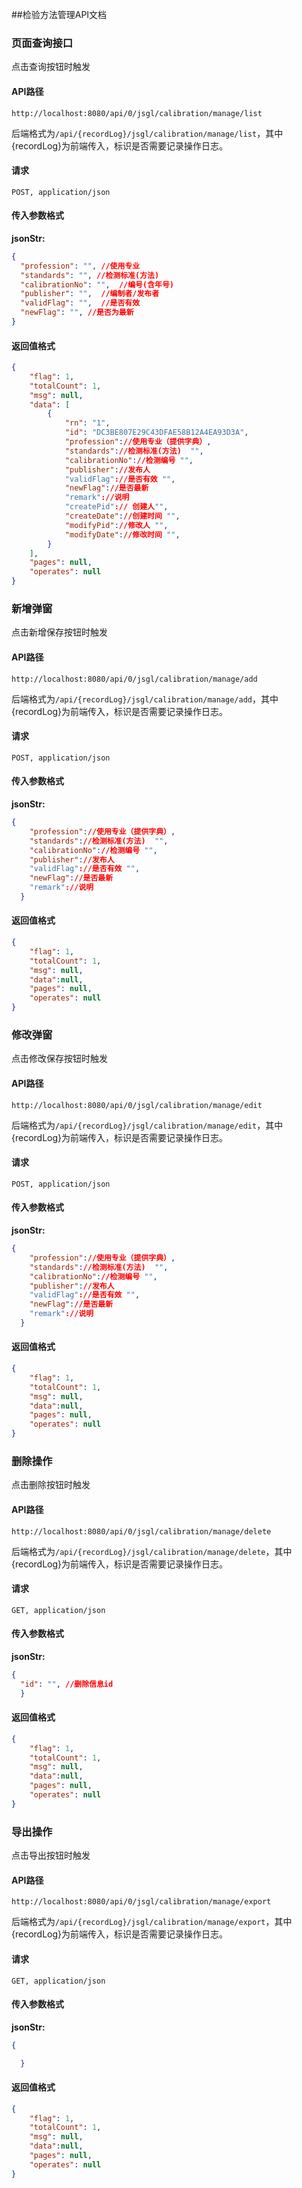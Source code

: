 ##检验方法管理API文档

### 页面查询接口

点击查询按钮时触发

#### API路径

```http
http://localhost:8080/api/0/jsgl/calibration/manage/list
```

后端格式为`/api/{recordLog}/jsgl/calibration/manage/list`，其中{recordLog}为前端传入，标识是否需要记录操作日志。

#### 请求

```
POST, application/json
```

#### 传入参数格式
**jsonStr:**
```json
{
  "profession": "", //使用专业
  "standards": "", //检测标准(方法)
  "calibrationNo": "",  //编号(含年号)
  "publisher": "",  //编制者/发布者
  "validFlag": "",  //是否有效
  "newFlag": "", //是否为最新
}
```

#### 返回值格式

```json
{
    "flag": 1,
    "totalCount": 1,
    "msg": null,
    "data": [
		{
			"rn": "1",
			"id": "DC3BE807E29C43DFAE58B12A4EA93D3A",
			"profession"://使用专业（提供字典）,
			"standards"://检测标准(方法)  "",
			"calibrationNo"://检测编号 "",
            "publisher"://发布人
            "validFlag"://是否有效 "",
            "newFlag"://是否最新
            "remark"://说明
			"createPid":// 创建人"",
			"createDate"://创建时间 "",
			"modifyPid"://修改人 "",
			"modifyDate"://修改时间 "",
		}
    ],
    "pages": null,
    "operates": null
}
```


### 新增弹窗

点击新增保存按钮时触发

#### API路径

```http
http://localhost:8080/api/0/jsgl/calibration/manage/add
```

后端格式为`/api/{recordLog}/jsgl/calibration/manage/add`，其中{recordLog}为前端传入，标识是否需要记录操作日志。

#### 请求

```
POST, application/json
```

#### 传入参数格式
**jsonStr:**
```json
{
    "profession"://使用专业（提供字典）,
    "standards"://检测标准(方法)  "",
    "calibrationNo"://检测编号 "",
    "publisher"://发布人
    "validFlag"://是否有效 "",
    "newFlag"://是否最新
    "remark"://说明
  }
```

#### 返回值格式

```json
{
    "flag": 1,
    "totalCount": 1,
    "msg": null,
    "data":null,
    "pages": null,
    "operates": null
}
```

### 修改弹窗

点击修改保存按钮时触发

#### API路径

```http
http://localhost:8080/api/0/jsgl/calibration/manage/edit
```

后端格式为`/api/{recordLog}/jsgl/calibration/manage/edit`，其中{recordLog}为前端传入，标识是否需要记录操作日志。

#### 请求

```
POST, application/json
```

#### 传入参数格式
**jsonStr:**
```json
{
    "profession"://使用专业（提供字典）,
    "standards"://检测标准(方法)  "",
    "calibrationNo"://检测编号 "",
    "publisher"://发布人
    "validFlag"://是否有效 "",
    "newFlag"://是否最新
    "remark"://说明
  }
```

#### 返回值格式

```json
{
    "flag": 1,
    "totalCount": 1,
    "msg": null,
    "data":null,
    "pages": null,
    "operates": null
}
````

### 删除操作

点击删除按钮时触发

#### API路径

```http
http://localhost:8080/api/0/jsgl/calibration/manage/delete
```

后端格式为`/api/{recordLog}/jsgl/calibration/manage/delete`，其中{recordLog}为前端传入，标识是否需要记录操作日志。

#### 请求

```
GET, application/json
```

#### 传入参数格式
**jsonStr:**
```json
{
  "id": "", //删除信息id
  }
```

#### 返回值格式

```json
{
    "flag": 1,
    "totalCount": 1,
    "msg": null,
    "data":null,
    "pages": null,
    "operates": null
}
````

### 导出操作

点击导出按钮时触发

#### API路径

```http
http://localhost:8080/api/0/jsgl/calibration/manage/export
```

后端格式为`/api/{recordLog}/jsgl/calibration/manage/export`，其中{recordLog}为前端传入，标识是否需要记录操作日志。

#### 请求

```
GET, application/json
```

#### 传入参数格式
**jsonStr:**
```json
{

  }
```

#### 返回值格式

```json
{
    "flag": 1,
    "totalCount": 1,
    "msg": null,
    "data":null,
    "pages": null,
    "operates": null
}
````